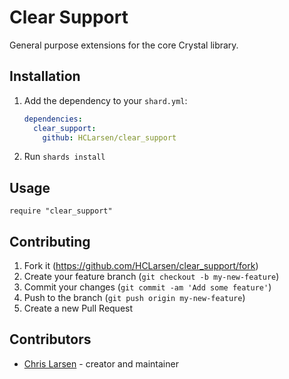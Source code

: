 # Clear Support

General purpose extensions for the core Crystal library.

## Installation

1. Add the dependency to your `shard.yml`:

   ```yaml
   dependencies:
     clear_support:
       github: HCLarsen/clear_support
   ```

2. Run `shards install`

## Usage

```crystal
require "clear_support"
```

## Contributing

1. Fork it (<https://github.com/HCLarsen/clear_support/fork>)
2. Create your feature branch (`git checkout -b my-new-feature`)
3. Commit your changes (`git commit -am 'Add some feature'`)
4. Push to the branch (`git push origin my-new-feature`)
5. Create a new Pull Request

## Contributors

- [Chris Larsen](https://github.com/HCLarsen) - creator and maintainer
